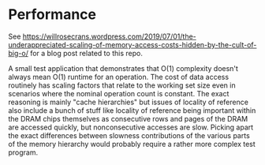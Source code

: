 # Performance

See https://willrosecrans.wordpress.com/2019/07/01/the-underappreciated-scaling-of-memory-access-costs-hidden-by-the-cult-of-big-o/ for a blog post related to this repo.

A small test application that demonstrates that O(1) complexity doesn't always mean O(1) runtime for an operation.  The cost of data access routinely has scaling factors that relate to the working set size even in scenarios where the nominal operation count is constant.  The exact reasoning is mainly "cache hierarchies" but issues of locality of reference also include a bunch of stuff like locality of reference being important within the DRAM chips themselves as consecutive rows and pages of the DRAM are accessed quickly, but nonconsecutive accesses are slow.  Picking apart the exact differences between slowness contributions of the various parts of the memory hierarchy would probably require a rather more complex test program.






